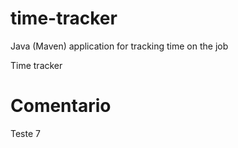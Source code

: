 # time-tracker
Java (Maven) application for tracking time on the job

Time tracker

# Comentario
Teste 7
